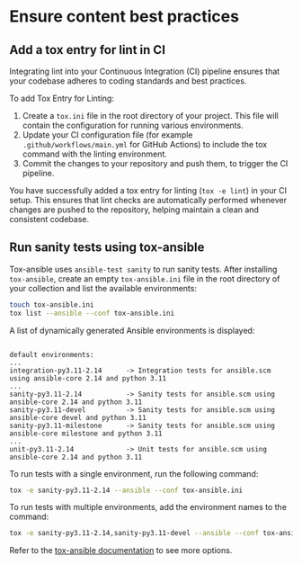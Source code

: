 # Ensure content best practices

## Add a tox entry for lint in CI

Integrating lint into your Continuous Integration (CI) pipeline ensures that your codebase adheres to coding standards and best practices.

To add Tox Entry for Linting:

1. Create a `tox.ini` file in the root directory of your project. This file will contain the configuration for running various environments.
2. Update your CI configuration file (for example `.github/workflows/main.yml` for GitHub Actions) to include the tox command with the linting environment.
3. Commit the changes to your repository and push them, to trigger the CI pipeline.

You have successfully added a tox entry for linting (`tox -e lint`) in your CI setup. This ensures that lint checks are automatically performed whenever changes are pushed to the repository, helping maintain a clean and consistent codebase.

## Run sanity tests using tox-ansible

Tox-ansible uses `ansible-test sanity` to run sanity tests. After installing `tox-ansible`, create an empty `tox-ansible.ini` file in the root directory of your collection and list the available environments:

```bash
touch tox-ansible.ini
tox list --ansible --conf tox-ansible.ini
```

A list of dynamically generated Ansible environments is displayed:

```

default environments:
...
integration-py3.11-2.14      -> Integration tests for ansible.scm using ansible-core 2.14 and python 3.11
...
sanity-py3.11-2.14           -> Sanity tests for ansible.scm using ansible-core 2.14 and python 3.11
sanity-py3.11-devel          -> Sanity tests for ansible.scm using ansible-core devel and python 3.11
sanity-py3.11-milestone      -> Sanity tests for ansible.scm using ansible-core milestone and python 3.11
...
unit-py3.11-2.14             -> Unit tests for ansible.scm using ansible-core 2.14 and python 3.11
```

To run tests with a single environment, run the following command:

```bash
tox -e sanity-py3.11-2.14 --ansible --conf tox-ansible.ini
```

To run tests with multiple environments, add the environment names to the command:

```bash
tox -e sanity-py3.11-2.14,sanity-py3.11-devel --ansible --conf tox-ansible.ini
```

Refer to the [tox-ansible documentation] to see more options.

[tox-ansible documentation]: https://ansible.readthedocs.io/projects/tox-ansible/
